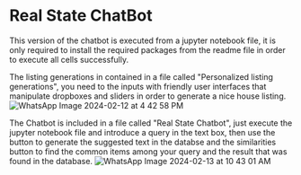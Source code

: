 # Real State ChatBot 

This version of the chatbot is executed from a jupyter notebook file, it is only required to install the required packages from the readme file in order to execute all cells successfully.

The listing generations in contained in a file called "Personalized listing generations", you need to the inputs with friendly user interfaces that manipulate dropboxes and sliders in order to generate a nice house listing.
![WhatsApp Image 2024-02-12 at 4 42 58 PM](https://github.com/apolanco3225/Real-State-ChatBot/assets/16232171/8c21faca-0140-401a-a3ef-a5029c416eaf)


The Chatbot is included in a file called "Real State Chatbot", just execute the jupyter notebook file and introduce a query in the text box, then use the button to generate the suggested text in the databse and the similarities button to find the common items among your query and the result that was found in the database.
![WhatsApp Image 2024-02-13 at 10 43 01 AM](https://github.com/apolanco3225/Real-State-ChatBot/assets/16232171/846cca5d-00f1-4763-a0a9-5dd0317779fb)
